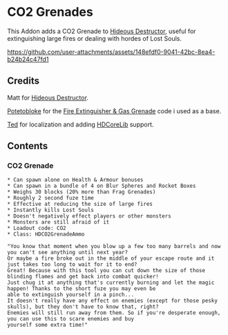 # CO2 Grenades

This Addon adds a CO2 Grenade to [Hideous Destructor](https://codeberg.org/mc776/HideousDestructor), useful for extinguishing large fires or dealing with hordes of Lost Souls.

https://github.com/user-attachments/assets/148efdf0-9041-42bc-8ea4-b24b24c47fd1

## Credits

Matt for [Hideous Destructor](https://codeberg.org/mc776/HideousDestructor).

[Potetobloke](https://github.com/Potetobloke) for the [Fire Extinguisher & Gas Grenade](https://github.com/Potetobloke/PB_HDAddon_Bangers-And-Mash) code i used as a base.

[Ted](https://github.com/tedthepraimortis) for localization and adding [HDCoreLib](https://github.com/HDest-Community/hdest-core-lib) support.

## Contents

### CO2 Grenade

    * Can spawn alone on Health & Armour bonuses
    * Can spawn in a bundle of 4 on Blur Spheres and Rocket Boxes
    * Weighs 30 blocks (20% more than Frag Grenades)
    * Roughly 2 second fuze time
    * Effective at reducing the size of large fires
    * Instantly kills Lost Souls
    * Doesn't negatively effect players or other monsters
    * Monsters are still afraid of it
    * Loadout code: CO2
    * Class: HDCO2GrenadeAmmo

    "You know that moment when you blow up a few too many barrels and now you can't see anything until next year?
    Or maybe a fire broke out in the middle of your escape route and it just takes too long to wait for it to end?
    Great! Because with this tool you can cut down the size of those blinding flames and get back into combat quicker!
    Just chug it at anything that's currently burning and let the magic happen! Thanks to the short fuze you may even be
    able to extinguish yourself in a pinch...
    It doesn't really have any effect on enemies (except for those pesky skulls), but they don't have to know that, right?
    Enemies will still run away from them. So if you're desperate enough, you can use this to scare enemies and buy
    yourself some extra time!"
